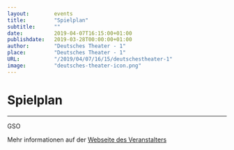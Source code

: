 ```yaml
---
layout:        events
title:         "Spielplan"
subtitle:      ""
date:          2019-04-07T16:15:00+01:00
publishdate:   2019-03-28T00:00:00+01:00
author:        "Deutsches Theater - 1"
place:         "Deutsches Theater - 1"
URL:           "/2019/04/07/16/15/deutschestheater-1"
image:         "deutsches-theater-icon.png"
---
```


Spielplan
===========


-----------

 GSO

Mehr informationen auf der [Webseite des Veranstalters](https://www.dt-goettingen.de/kalender/)
